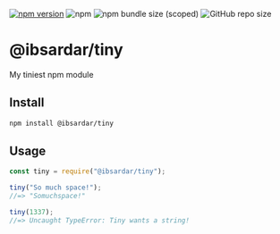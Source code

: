 [![npm version](https://badge.fury.io/js/%40ibsardar%2Ftiny.svg)](https://badge.fury.io/js/%40ibsardar%2Ftiny)
![npm](https://img.shields.io/npm/dm/@ibsardar/tiny)
![npm bundle size (scoped)](https://img.shields.io/bundlephobia/min/@ibsardar/tiny)
![GitHub repo size](https://img.shields.io/github/repo-size/ibsardar/tiny)


# @ibsardar/tiny
My tiniest npm module

## Install
```sh
npm install @ibsardar/tiny
```

## Usage
```js
const tiny = require("@ibsardar/tiny");

tiny("So much space!");
//=> "Somuchspace!"

tiny(1337);
//=> Uncaught TypeError: Tiny wants a string!
```
